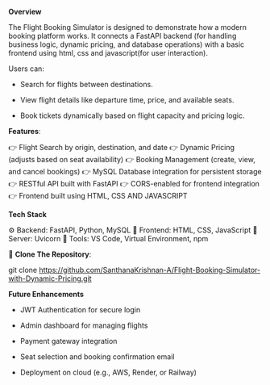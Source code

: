 __Overview__

The Flight Booking Simulator is designed to demonstrate how a modern booking platform works. It connects a FastAPI backend (for handling business logic, dynamic pricing, and database operations) with a basic frontend using html, css and javascript(for user interaction).

Users can:

* Search for flights between destinations.

* View flight details like departure time, price, and available seats.

* Book tickets dynamically based on flight capacity and pricing logic.

__Features__:

👉 Flight Search by origin, destination, and date
👉 Dynamic Pricing (adjusts based on seat availability)
👉 Booking Management (create, view, and cancel bookings)
👉 MySQL Database integration for persistent storage
👉 RESTful API built with FastAPI
👉 CORS-enabled for frontend integration
👉 Frontend built using HTML, CSS AND JAVASCRIPT

__Tech Stack__

⚙️ Backend: FastAPI, Python, MySQL
🚀 Frontend: HTML, CSS, JavaScript
🏪 Server: Uvicorn
🔮 Tools: VS Code, Virtual Environment, npm

🚀 __Clone The Repository__:

git clone https://github.com/SanthanaKrishnan-A/Flight-Booking-Simulator-with-Dynamic-Pricing.git

__Future Enhancements__

* JWT Authentication for secure login

* Admin dashboard for managing flights

* Payment gateway integration

* Seat selection and booking confirmation email

* Deployment on cloud (e.g., AWS, Render, or Railway)
